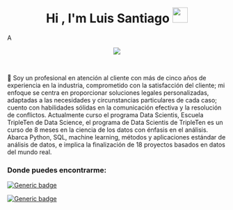 <h1 align="center"><b>Hi , I'm Luis Santiago </b><img src="https://media.giphy.com/media/hvRJCLFzcasrR4ia7z/giphy.gif" width="35"></h1>
<!--  -->A

<p align="center">
  <a href="https://github.com/DenverCoder1/readme-typing-svg"><img src="https://readme-typing-svg.herokuapp.com?font=Time+New+Roman&color=cyan&size=25&center=true&vCenter=true&width=600&height=100&lines=Soy+aspirante+a+cientifico+de+Datos..&hearts;++;Computer+Science+Student,;tengo+experiencia+en+atencion+a+cliente,;I+have+experience+in+customer+service,;Love+to+learn+new+stuffs..<3"></a>
</p>


<br>

<!--
**Luis19870315/Luis19870315** is a ✨ _special_ ✨ repository because its `README.md` (this file) appears on your GitHub profile. -->

🔭 Soy un profesional en atención al cliente con más de cinco años de experiencia en la industria, comprometido con la satisfacción del cliente; mi enfoque se centra en proporcionar soluciones legales personalizadas, adaptadas a las necesidades y circunstancias particulares de cada caso; cuento con habilidades sólidas en la comunicación efectiva y la resolución de conflictos.
Actualmente curso el programa Data Scientis, Escuela TripleTen de Data Science, el programa de Data Scientis de TripleTen es un curso de 8 meses en la ciencia de los datos con énfasis en el análisis. Abarca Python, SQL, machine learning, métodos y aplicaciones estándar de análisis de datos, e implica la finalización de 18 proyectos basados en datos del mundo real.

### Donde puedes encontrarme:
[![Generic badge](https://img.shields.io/badge/<Entra>-<Linkedin>-<blue>.svg)](https://www.linkedin.com/in/luis-santiago-aguilar-ulloa-46806326a/)

[![Generic badge](https://img.shields.io/badge/<Entra>-<Facebook>-<blue>.svg)](https://www.facebook.com/luissantiago.aguilar.ulloa)
